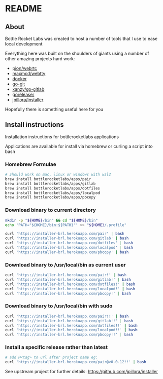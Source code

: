 # README

## About

Bottle Rocket Labs was created to host a number of tools that I use to ease local development

Everything here was built on the shoulders of giants using a number of other amazing projects hard work:
* [pion/webrtc](https://github.com/pion/webrtc)
* [maxmcd/webtty](https://github.com/maxmcd/webtty)
* [docker](https://github.com/moby/moby)
* [go-git](https://github.com/go-git/go-git)
* [xanzy/go-gitlab](https://github.com/xanzy/go-gitlab)
* [goreleaser](https://github.com/goreleaser/goreleaser)
* [jpillora/installer](https://github.com/jpillora/installer)

Hopefully there is something useful here for you

## Install instructions
Installation instructions for bottlerocketlabs applications

Applications are available for install via homebrew or curling a script into bash

### Homebrew Formulae
```sh
# Should work on mac, linux or windows with wsl2
brew install bottlerocketlabs/apps/pair
brew install bottlerocketlabs/apps/gitlab
brew install bottlerocketlabs/apps/dotfiles
brew install bottlerocketlabs/apps/localpod
brew install bottlerocketlabs/apps/pbcopy
```

### Download binary to current directory
```sh
mkdir -p "${HOME}/bin" && cd "${HOME}/bin"
echo 'PATH="${HOME}/bin:${PATH}"' >> "${HOME}/.profile"

curl 'https://installer-brl.herokuapp.com/pair' | bash
curl 'https://installer-brl.herokuapp.com/gitlab' | bash
curl 'https://installer-brl.herokuapp.com/dotfiles' | bash
curl 'https://installer-brl.herokuapp.com/localpod' | bash
curl 'https://installer-brl.herokuapp.com/pbcopy' | bash
```

### Download binary to /usr/local/bin as current user
```sh
curl 'https://installer-brl.herokuapp.com/pair!' | bash
curl 'https://installer-brl.herokuapp.com/gitlab!' | bash
curl 'https://installer-brl.herokuapp.com/dotfiles!' | bash
curl 'https://installer-brl.herokuapp.com/localpod!' | bash
curl 'https://installer-brl.herokuapp.com/pbcopy!' | bash
```

### Download binary to /usr/local/bin with sudo
```sh
curl 'https://installer-brl.herokuapp.com/pair!!' | bash
curl 'https://installer-brl.herokuapp.com/gitlab!!' | bash
curl 'https://installer-brl.herokuapp.com/dotfiles!!' | bash
curl 'https://installer-brl.herokuapp.com/localpod!!' | bash
curl 'https://installer-brl.herokuapp.com/pbcopy!!' | bash
```

### Install a specific release rather than latest
```sh
# add @<tag> to url after project name eg:
curl 'https://installer-brl.herokuapp.com/pair@v0.0.12!!' | bash
```

See upstream project for further details: https://github.com/jpillora/installer
